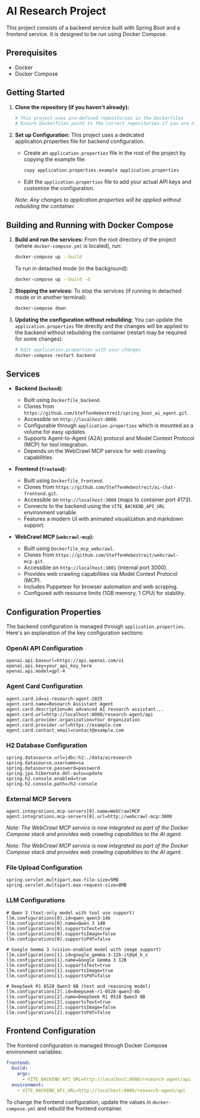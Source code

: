 # AI Research Project

This project consists of a backend service built with Spring Boot and a frontend service. It is designed to be run using Docker Compose.

## Prerequisites

*   Docker
*   Docker Compose

## Getting Started

1.  **Clone the repository (if you haven't already):**
    ```bash
    # This project uses pre-defined repositories in the Dockerfiles
    # Ensure Dockerfiles point to the correct repositories if you are not the original author
    ```

2.  **Set up Configuration:**
    This project uses a dedicated application.properties file for backend configuration.
    *   Create an `application.properties` file in the root of the project by copying the example file:
        ```bash
        copy application.properties.example application.properties
        ```
    *   Edit the `application.properties` file to add your actual API keys and customize the configuration.
    
    *Note: Any changes to application.properties will be applied without rebuilding the container.*

## Building and Running with Docker Compose

1.  **Build and run the services:**
    From the root directory of the project (where `docker-compose.yml` is located), run:
    ```bash
    docker-compose up --build
    ```
    To run in detached mode (in the background):
    ```bash
    docker-compose up --build -d
    ```

2.  **Stopping the services:**
    To stop the services (if running in detached mode or in another terminal):
    ```bash
    docker-compose down
    ```

3.  **Updating the configuration without rebuilding:**
    You can update the `application.properties` file directly and the changes will be applied to the backend without rebuilding the container (restart may be required for some changes):
    ```bash
    # Edit application.properties with your changes
    docker-compose restart backend
    ```

## Services

*   **Backend (`backend`):**
    *   Built using `Dockerfile_backend`.
    *   Clones from `https://github.com/SteffenHebestreit/spring_boot_ai_agent.git`.
    *   Accessible on `http://localhost:8080`.
    *   Configurable through `application.properties` which is mounted as a volume for easy updates.
    *   Supports Agent-to-Agent (A2A) protocol and Model Context Protocol (MCP) for tool integration.
    *   Depends on the WebCrawl MCP service for web crawling capabilities.

*   **Frontend (`frontend`):**
    *   Built using `Dockerfile_frontend`.
    *   Clones from `https://github.com/SteffenHebestreit/ai-chat-frontend.git`.
    *   Accessible on `http://localhost:3000` (maps to container port 4173).
    *   Connects to the backend using the `VITE_BACKEND_API_URL` environment variable.
    *   Features a modern UI with animated visualization and markdown support.

*   **WebCrawl MCP (`webcrawl-mcp`):**
    *   Built using `Dockerfile_mcp_webcrawl`.
    *   Clones from `https://github.com/SteffenHebestreit/webcrawl-mcp.git`.
    *   Accessible on `http://localhost:3001` (internal port 3000).
    *   Provides web crawling capabilities via Model Context Protocol (MCP).
    *   Includes Puppeteer for browser automation and web scraping.
    *   Configured with resource limits (1GB memory, 1 CPU) for stability.

## Configuration Properties

The backend configuration is managed through `application.properties`. Here's an explanation of the key configuration sections:

### OpenAI API Configuration

```properties
openai.api.baseurl=https://api.openai.com/v1
openai.api.key=your_api_key_here
openai.api.model=gpt-4
```

### Agent Card Configuration

```properties
agent.card.id=ai-research-agent-2025
agent.card.name=Research Assistant Agent
agent.card.description=An advanced AI research assistant...
agent.card.url=http://localhost:8080/research-agent/api
agent.card.provider.organization=Your Organization
agent.card.provider.url=https://example.com
agent.card.contact_email=contact@example.com
```

### H2 Database Configuration

```properties
spring.datasource.url=jdbc:h2:./data/airesearch
spring.datasource.username=sa
spring.datasource.password=password
spring.jpa.hibernate.ddl-auto=update
spring.h2.console.enabled=true
spring.h2.console.path=/h2-console
```

### External MCP Servers

```properties
agent.integrations.mcp-servers[0].name=WebCrawlMCP
agent.integrations.mcp-servers[0].url=http://webcrawl-mcp:3000
```

*Note: The WebCrawl MCP service is now integrated as part of the Docker Compose stack and provides web crawling capabilities to the AI agent.*

*Note: The WebCrawl MCP service is now integrated as part of the Docker Compose stack and provides web crawling capabilities to the AI agent.*

### File Upload Configuration

```properties
spring.servlet.multipart.max-file-size=5MB
spring.servlet.multipart.max-request-size=8MB
```

### LLM Configurations

```properties
# Qwen 3 (text-only model with tool use support)
llm.configurations[0].id=qwen_qwen3-14b
llm.configurations[0].name=Qwen 3 14B
llm.configurations[0].supportsText=true
llm.configurations[0].supportsImage=false
llm.configurations[0].supportsPdf=false

# Google Gemma 3 (vision-enabled model with image support)
llm.configurations[1].id=google_gemma-3-12b-it@q4_k_s
llm.configurations[1].name=Google Gemma 3 12B
llm.configurations[1].supportsText=true
llm.configurations[1].supportsImage=true
llm.configurations[1].supportsPdf=false

# DeepSeek R1 0528 Qwen3 8B (text and reasoning model)
llm.configurations[2].id=deepseek-r1-0528-qwen3-8b
llm.configurations[2].name=DeepSeek R1 0528 Qwen3 8B
llm.configurations[2].supportsText=true
llm.configurations[2].supportsImage=false
llm.configurations[2].supportsPdf=false
```

## Frontend Configuration

The frontend configuration is managed through Docker Compose environment variables:

```yaml
frontend:
  build:
    args:
      - VITE_BACKEND_API_URL=http://localhost:8080/research-agent/api
  environment:
    - VITE_BACKEND_API_URL=http://localhost:8080/research-agent/api
```

To change the frontend configuration, update the values in `docker-compose.yml` and rebuild the frontend container.
